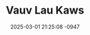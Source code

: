 ---
layout: movie-video-data
date: 2025-03-01 21:25:08 -0947
categories: movie

# Site Attributes
title: "Vauv Lau Kaws"
permalink: "/movie/Vauv_Lau_Kaws"

# Movie Attributes
synopsis: "Daim yeeb yaj kiab no ua suav teb tuaj. Thov pab txhawb nga peb cov yeeb yaj kiab ua ghia txog Hmoob qub teb qub chaw. Yog koj xav paub Hmoob lub neej qub thov saib daim yeeb yaj kiab no. Ua tsaug!"
producer: "Koom Haum Hmoob Paj Tawg"
director: ""
writer: ""
video_link: ""
genre: "Historical"
year: ""
release_type: "DVD"
storage: "Center for Hmong Studies"
thumbnail: "/assets/images/movie_thumbnails/Vauv Lau Kaws.jpeg"
publishing_company: "Koom Haum Hmoob Paj Tawg"

# Sequels + Parts
base_movie: ""
total_parts: 0
sequel: ""

# Movie Cast
cast:
#VALUE!
---